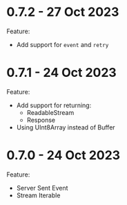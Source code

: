 # 0.7.2 - 27 Oct 2023
Feature:
- Add support for `event` and `retry`

# 0.7.1 - 24 Oct 2023
Feature:
- Add support for returning:
    - ReadableStream
    - Response
- Using UInt8Array instead of Buffer

# 0.7.0 - 24 Oct 2023
Feature:
- Server Sent Event
- Stream Iterable